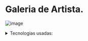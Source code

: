 <div =align"center">

# Galeria de Artista.

![image](https://github.com/Emilyprelelue/galeriabts/assets/146983400/23da7a42-1fe0-4fde-82df-d82b5bee6ac9)

<details>
  <summary>Tecnologias usadas:</summary>
  -hTML

  -CSS
</details>

</div>

